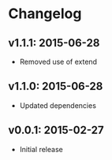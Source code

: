 # Changelog

## v1.1.1: 2015-06-28

- Removed use of extend

## v1.1.0: 2015-06-28

- Updated dependencies

## v0.0.1: 2015-02-27

- Initial release
